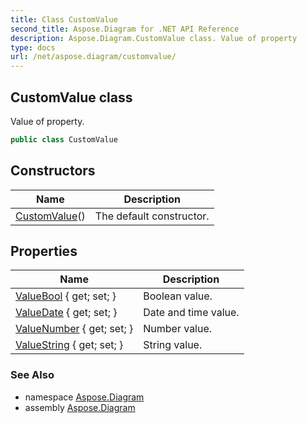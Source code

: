 ```yaml
---
title: Class CustomValue
second_title: Aspose.Diagram for .NET API Reference
description: Aspose.Diagram.CustomValue class. Value of property
type: docs
url: /net/aspose.diagram/customvalue/
---
```

## CustomValue class

Value of property.

```csharp
public class CustomValue
```

## Constructors

| Name | Description |
| --- | --- |
| [CustomValue](customvalue/)() | The default constructor. |

## Properties

| Name | Description |
| --- | --- |
| [ValueBool](../../aspose.diagram/customvalue/valuebool/) { get; set; } | Boolean value. |
| [ValueDate](../../aspose.diagram/customvalue/valuedate/) { get; set; } | Date and time value. |
| [ValueNumber](../../aspose.diagram/customvalue/valuenumber/) { get; set; } | Number value. |
| [ValueString](../../aspose.diagram/customvalue/valuestring/) { get; set; } | String value. |

### See Also

* namespace [Aspose.Diagram](../../aspose.diagram/)
* assembly [Aspose.Diagram](../../)


